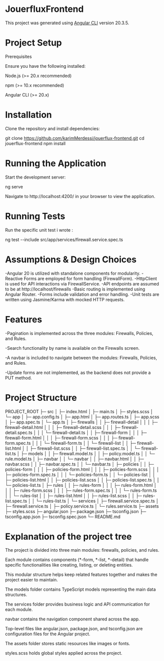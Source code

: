 # JouerfluxFrontend

This project was generated using [Angular CLI](https://github.com/angular/angular-cli) version 20.3.5.

# Project Setup

Prerequisites

Ensure you have the following installed:

Node.js (>= 20.x recommended)

npm (>= 10.x recommended)

Angular CLI (>= 20.x)

# Installation

Clone the repository and install dependencies:

git clone https://github.com/karimMerdessi/jouerflux-frontend.git
cd jouerflux-frontend
npm install

# Running the Application

Start the development server:

ng serve


Navigate to http://localhost:4200/ in your browser to view the application.

# Running Tests

Run the specific unit test i wrote : 

 ng test --include src/app/services/firewall.service.spec.ts

 # Assumptions & Design Choices

 -Angular 20 is utilized with standalone components for modularity.
 -Reactive Forms are employed for form handling (FirewallForm).
 -HttpClient is used for API interactions via FirewallService.
 -API endpoints are assumed to be at http://localhost/firewalls
 -Basic routing is implemented using Angular Router.
 -Forms include validation and error handling.
 -Unit tests are written using Jasmine/Karma with mocked HTTP requests.

 # Features

-Pagination is implemented across the three modules: Firewalls, Policies, and Rules.

-Search functionality by name is available on the Firewalls screen.

-A navbar is included to navigate between the modules: Firewalls, Policies, and Rules.

-Update forms are not implemented, as the backend does not provide a PUT method.

# Project Structure

PROJECT_ROOT
├─ src
│   ├─ index.html
│   ├─ main.ts
│   ├─ styles.scss
│   └─ app
│       ├─ app.config.ts
│       ├─ app.html
│       ├─ app.routes.ts
│       ├─ app.scss
│       ├─ app.spec.ts
│       └─ app.ts
│       ├─ firewalls
│       │   ├─ firewall-detail
│       │   │   ├─ firewall-detail.html
│       │   │   ├─ firewall-detail.scss
│       │   │   ├─ firewall-detail.spec.ts
│       │   │   └─ firewall-detail.ts
│       │   ├─ firewall-form
│       │   │   ├─ firewall-form.html
│       │   │   ├─ firewall-form.scss
│       │   │   ├─ firewall-form.spec.ts
│       │   │   └─ firewall-form.ts
│       │   └─ firewall-list
│       │       ├─ firewall-list.html
│       │       ├─ firewall-list.scss
│       │       ├─ firewall-list.spec.ts
│       │       └─ firewall-list.ts
│       ├─ models
│       │   ├─ firewall.model.ts
│       │   ├─ policy.model.ts
│       │   └─ rule.model.ts
│       ├─ navbar
│       │   └─ navbar
│       │       ├─ navbar.html
│       │       ├─ navbar.scss
│       │       ├─ navbar.spec.ts
│       │       └─ navbar.ts
│       ├─ policies
│       │   ├─ policies-form
│       │   │   ├─ policies-form.html
│       │   │   ├─ policies-form.scss
│       │   │   ├─ policies-form.spec.ts
│       │   │   └─ policies-form.ts
│       │   └─ policies-list
│       │       ├─ policies-list.html
│       │       ├─ policies-list.scss
│       │       ├─ policies-list.spec.ts
│       │       └─ policies-list.ts
│       ├─ rules
│       │   ├─ rules-form
│       │   │   ├─ rules-form.html
│       │   │   ├─ rules-form.scss
│       │   │   ├─ rules-form.spec.ts
│       │   │   └─ rules-form.ts
│       │   └─ rules-list
│       │       ├─ rules-list.html
│       │       ├─ rules-list.scss
│       │       ├─ rules-list.spec.ts
│       │       └─ rules-list.ts
│       └─ services
│           ├─ firewall.service.spec.ts
│           ├─ firewall.service.ts
│           ├─ policy.service.ts
│           └─ rules.service.ts
├─ assets
├─ styles.scss
├─ angular.json
├─ package.json
├─ tsconfig.json
├─ tsconfig.app.json
├─ tsconfig.spec.json
└─ README.md

# Explanation of the project tree

The project is divided into three main modules: firewalls, policies, and rules.

Each module contains components (*-form, *-list, *-detail) that handle specific functionalities like creating, listing, or deleting entities.

This modular structure helps keep related features together and makes the project easier to maintain.

The models folder contains TypeScript models representing the main data structures.

The services folder provides business logic and API communication for each module.

navbar contains the navigation component shared across the app.

Top-level files like angular.json, package.json, and tsconfig.json are configuration files for the Angular project.

The assets folder stores static resources like images or fonts.

styles.scss holds global styles applied across the project.
